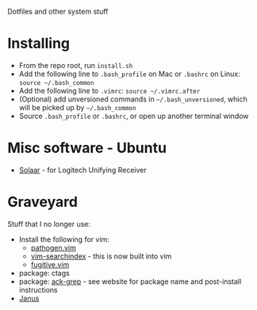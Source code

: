 Dotfiles and other system stuff

# Installing

* From the repo root, run `install.sh`
* Add the following line to `.bash_profile` on Mac or `.bashrc` on Linux:
  `source ~/.bash_common`
* Add the following line to `.vimrc`:
  `source ~/.vimrc.after`
* (Optional) add unversioned commands in `~/.bash_unversioned`, which will be
  picked up by `~/.bash_common`
* Source `.bash_profile` or `.bashrc`, or open up another terminal window

# Misc software - Ubuntu

* [Solaar](https://github.com/pwr/Solaar) - for Logitech Unifying Receiver

# Graveyard

Stuff that I no longer use:

* Install the following for vim:
  * [pathogen.vim](https://github.com/tpope/vim-pathogen)
  * [vim-searchindex](https://github.com/google/vim-searchindex) - this is now
    built into vim
  * [fugitive.vim](https://github.com/tpope/vim-fugitive)
* package: ctags
* package: [ack-grep](http://beyondgrep.com/install/) - see website for package name and post-install instructions
* [Janus](https://github.com/carlhuda/janus)
